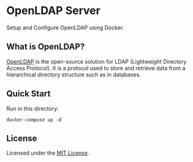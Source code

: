 # OpenLDAP Server

Setup and Configure OpenLDAP using Docker.

## What is OpenLDAP?

[OpenLDAP](https://www.openldap.org/) is the open-source solution for LDAP (Lightweight Directory Access Protocol). It is a protocol used to store and retrieve data from a hierarchical directory structure such as in databases.

## Quick Start

Run in this directory:

```
docker-compose up -d
```

## License

Licensed under the [MIT License](LICENSE).
